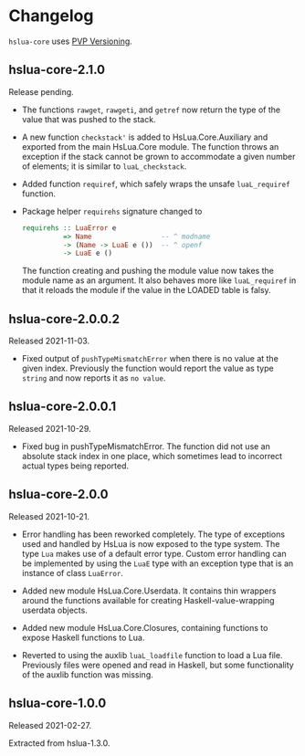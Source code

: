 # Changelog

`hslua-core` uses [PVP Versioning][].

## hslua-core-2.1.0

Release pending.

-   The functions `rawget`, `rawgeti`, and `getref` now return the
    type of the value that was pushed to the stack.

-   A new function `checkstack'` is added to HsLua.Core.Auxiliary
    and exported from the main HsLua.Core module. The function
    throws an exception if the stack cannot be grown to
    accommodate a given number of elements; it is similar to
    `luaL_checkstack`.

-   Added function `requiref`, which safely wraps the unsafe
    `luaL_requiref` function.

-   Package helper `requirehs` signature changed to

    ``` haskell
    requirehs :: LuaError e
              => Name                 -- ^ modname
              -> (Name -> LuaE e ())  -- ^ openf
              -> LuaE e ()
    ```

    The function creating and pushing the module value now takes
    the module name as an argument. It also behaves more like
    `luaL_requiref` in that it reloads the module if the value in
    the LOADED table is falsy.

## hslua-core-2.0.0.2

Released 2021-11-03.

-   Fixed output of `pushTypeMismatchError` when there is no value
    at the given index. Previously the function would report the
    value as type `string` and now reports it as `no value`.

## hslua-core-2.0.0.1

Released 2021-10-29.

-   Fixed bug in pushTypeMismatchError. The function did not use
    an absolute stack index in one place, which sometimes lead to
    incorrect actual types being reported.

## hslua-core-2.0.0

Released 2021-10-21.

-   Error handling has been reworked completely. The type of
    exceptions used and handled by HsLua is now exposed to the
    type system. The type `Lua` makes use of a default error type.
    Custom error handling can be implemented by using the `LuaE`
    type with an exception type that is an instance of class
    `LuaError`.

-   Added new module HsLua.Core.Userdata. It contains thin
    wrappers around the functions available for creating
    Haskell-value-wrapping userdata objects.

-   Added new module HsLua.Core.Closures, containing functions to
    expose Haskell functions to Lua.

-   Reverted to using the auxlib `luaL_loadfile` function to load
    a Lua file. Previously files were opened and read in Haskell,
    but some functionality of the auxlib function was missing.

## hslua-core-1.0.0

Released 2021-02-27.

Extracted from hslua-1.3.0.

  [PVP Versioning]: https://pvp.haskell.org
